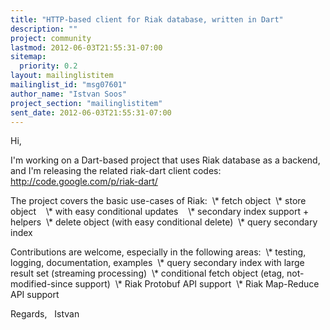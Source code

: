 ```yaml
---
title: "HTTP-based client for Riak database, written in Dart"
description: ""
project: community
lastmod: 2012-06-03T21:55:31-07:00
sitemap:
  priority: 0.2
layout: mailinglistitem
mailinglist_id: "msg07601"
author_name: "Istvan Soos"
project_section: "mailinglistitem"
sent_date: 2012-06-03T21:55:31-07:00
---
```



Hi,

I'm working on a Dart-based project that uses Riak database as a
backend, and I'm releasing the related riak-dart client codes:
http://code.google.com/p/riak-dart/

The project covers the basic use-cases of Riak:
 \\* fetch object
 \\* store object
   \\* with easy conditional updates
   \\* secondary index support + helpers
 \\* delete object (with easy conditional delete)
 \\* query secondary index

Contributions are welcome, especially in the following areas:
 \\* testing, logging, documentation, examples
 \\* query secondary index with large result set (streaming processing)
 \\* conditional fetch object (etag, not-modified-since support)
 \\* Riak Protobuf API support
 \\* Riak Map-Reduce API support

Regards,
  Istvan

